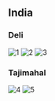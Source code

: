 ## India

### Deli
<img class="w90percent" src="/images/bt/india/ind1.jpg" alt="1">
<img class="w90percent" src="/images/bt/india/ind2.jpg" alt="2">
<img class="w90percent" src="/images/bt/india/bus.jpg" alt="3">

### Tajimahal
<img class="w90percent" src="/images/bt/india/taj1.jpg" alt="4">
<img class="w90percent" src="/images/bt/india/taj2.jpg" alt="5">
